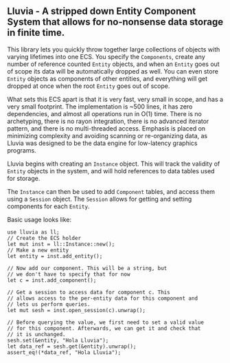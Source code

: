 ## Lluvia - A stripped down Entity Component System that allows for no-nonsense data storage in finite time.

This library lets you quickly throw together large collections of objects
with varying lifetimes into one ECS. You specify the `Components`, create
any number of reference counted `Entity` objects, and when an `Entity` goes
out of scope its data will be automatically dropped as well. You can even
store `Entity` objects as components of other entities, and everything will
get dropped at once when the root `Entity` goes out of scope.

What sets this ECS apart is that it is very fast, very small in
scope, and has a very small footprint. The implementation is ~500 lines,
it has zero dependencies, and almost all operations run in O(1) time.
There is no archetyping, there is no rayon integration, there is no
advanced iterator pattern, and there is no multi-threaded access. Emphasis
is placed on minimizing complexity and avoiding scanning or re-organizing
data, as Lluvia was designed to be the data engine for low-latency graphics
programs.

Lluvia begins with creating an `Instance` object. This will track the
validity of `Entity` objects in the system, and will hold references
to data tables used for storage.

The `Instance` can then be used to add `Component` tables, and access
them using a `Session` object. The `Session` allows for getting and
setting components for each `Entity`.

Basic usage looks like:
```
use lluvia as ll;
// Create the ECS holder
let mut inst = ll::Instance::new();
// Make a new entity
let entity = inst.add_entity();

// Now add our component. This will be a string, but
// we don't have to specify that for now
let c = inst.add_component();

// Get a session to access data for component c. This
// allows access to the per-entity data for this component and
// lets us perform queries.
let mut sesh = inst.open_session(c).unwrap();

// Before querying the value, we first need to set a valid value
// for this component. Afterwards, we can get it and check that
// it is unchanged.
sesh.set(&entity, "Hola Lluvia");
let data_ref = sesh.get(&entity).unwrap();
assert_eq!(*data_ref, "Hola Lluvia");
```
